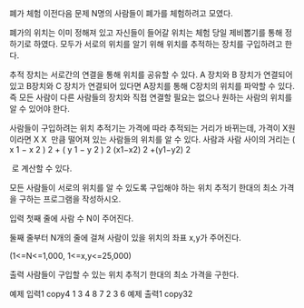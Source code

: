 폐가 체험
이전다음
문제
N명의 사람들이 폐가를 체험하려고 모였다.

폐가의 위치는 이미 정해져 있고 자신들이 들어갈 위치는 체험 당일 제비뽑기를 통해 정하기로 하였다. 모두가 서로의 위치를 알기 위해 위치를 추적하는 장치를 구입하려고 한다.

추적 장치는 서로간의 연결을 통해 위치를 공유할 수 있다.
A 장치와 B 장치가 연결되어 있고 B장치와 C 장치가 연결되어 있다면 A장치를 통해 C장치의 위치를 파악할 수 있다.
즉 모든 사람이 다른 사람들의 장치와 직접 연결할 필요는 없으나 원하는 사람의 위치를 알 수 있어야 한다.

사람들이 구입하려는 위치 추적기는 가격에 따라 추적되는 거리가 바뀌는데, 가격이 X원이라면
X
X
​
만큼 떨어져 있는 사람들의 위치를 알 수 있다. 사람과 사람 사이의 거리는
(
x
1
−
x
2
)
2
+
(
y
1
−
y
2
)
2
(x1−x2)
2
+(y1−y2)
2

​
로 계산할 수 있다.

모든 사람들이 서로의 위치를 알 수 있도록 구입해야 하는 위치 추적기 한대의 최소 가격을 구하는 프로그램을 작성하시오.

입력
첫째 줄에 사람 수 N이 주어진다.

둘째 줄부터 N개의 줄에 걸쳐 사람이 있을 위치의 좌표 x,y가 주어진다.

(1<=N<=1,000, 1<=x,y<=25,000)

출력
사람들이 구입할 수 있는 위치 추적기 한대의 최소 가격을 구한다.

예제 입력1
copy4
1 3
4 8
7 2
3 6
예제 출력1
copy32